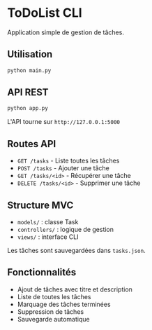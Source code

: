 # ToDoList CLI

Application simple de gestion de tâches.

## Utilisation

```bash
python main.py
```

## API REST
```bash
python app.py
```
L'API tourne sur `http://127.0.0.1:5000`

## Routes API

- `GET /tasks` - Liste toutes les tâches
- `POST /tasks` - Ajouter une tâche
- `GET /tasks/<id>` - Récupérer une tâche
- `DELETE /tasks/<id>` - Supprimer une tâche

## Structure MVC

- `models/` : classe Task
- `controllers/` : logique de gestion
- `views/` : interface CLI

Les tâches sont sauvegardées dans `tasks.json`.




## Fonctionnalités

- Ajout de tâches avec titre et description
- Liste de toutes les tâches
- Marquage des tâches terminées
- Suppression de tâches
- Sauvegarde automatique

